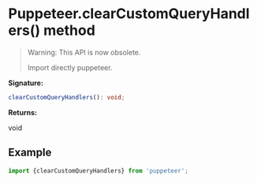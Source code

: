 # Puppeteer.clearCustomQueryHandlers() method

> Warning: This API is now obsolete.
>
> Import directly puppeteer.

**Signature:**

```typescript
clearCustomQueryHandlers(): void;
```

**Returns:**

void

## Example

```ts
import {clearCustomQueryHandlers} from 'puppeteer';
```
